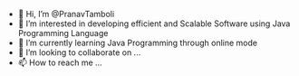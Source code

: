 - 👋 Hi, I’m @PranavTamboli
- 👀 I’m interested in developing efficient and Scalable Software using Java Programming Language
- 🌱 I’m currently learning Java Programming through online mode
- 💞️ I’m looking to collaborate on ...
- 📫 How to reach me ...

<!---
PranavTamboli/PranavTamboli is a ✨ special ✨ repository because its `README.md` (this file) appears on your GitHub profile.
You can click the Preview link to take a look at your changes.
--->
